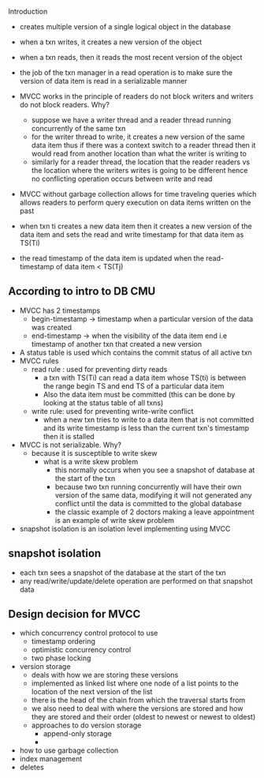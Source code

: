 Introduction
- creates multiple version of a single logical object in the database 
- when a txn writes, it creates a new version of the object 
- when a txn reads, then it reads the most recent version of the object 

- the job of the txn manager in a read operation is to make sure the version of data item is read in a serializable manner

- MVCC works in the principle of readers do not block writers and writers do not block readers. Why?
	- suppose we have a writer thread and a reader thread running concurrently of the same txn
	- for the writer thread to write, it creates a new version of the same data item thus if there was a context switch to a reader thread then it would read from another location than what the writer is writing to 
	- similarly for a reader thread, the location that the reader readers vs the location where the writers writes is going to be different hence no conflicting operation occurs between write and read
- MVCC without garbage collection allows for time traveling queries which allows readers to perform query execution on data items written on the past

- when txn ti creates a new data item then it creates a new version of the data item and sets the read and write timestamp for that data item as TS(Ti)
- the read timestamp of the data item is updated when the read-timestamp of data item < TS(Tj) 

## According to intro to DB CMU
- MVCC has 2 timestamps 
	- begin-timestamp -> timestamp when a particular version of the data was created
	- end-timestamp -> when the visibility of the data item end i.e timestamp of another txn that created a new version
- A status table is used which contains the commit status of all active txn 
- MVCC rules
	- read rule : used for preventing dirty reads
		- a txn with TS(Ti) can read a data item whose TS(ti) is between the range begin TS and end TS of a particular data item 
		- Also the data item must be committed (this can be done by looking at the status table of all txns)
	- write rule: used for preventing write-write conflict
		- when a new txn tries to write to a data item that is not committed and its write timestamp is less than the current txn's timestamp then it is stalled 
- MVCC is not serializable. Why?
	- because it is susceptible to write skew 
		- what is a write skew problem 
			- this normally occurs when you see a snapshot of database at the start of the txn
			- because two txn running concurrently will have their own version of the same data, modifying it will not generated any conflict until the data is committed to the global database
			- the classic example of 2 doctors making a leave appointment is an example of write skew problem
- snapshot isolation is an isolation level implementing using MVCC

## snapshot isolation
- each txn sees a snapshot of the database at the start of the txn 
- any read/write/update/delete operation are performed on that snapshot data



## Design decision for MVCC
- which concurrency control protocol to use 
	- timestamp ordering
	- optimistic concurrency control
	- two phase locking
- version storage 
	- deals with how we are storing these versions
	- implemented as linked list where one node of a list points to the location of the next version of the list
	- there is the head of the chain from which the traversal starts from 
	- we also need to deal with where the versions are stored and how they are stored and their order (oldest to newest or newest to oldest)
	- approaches to do version storage 
		- append-only storage
		- 
- how to use garbage collection
- index management 
- deletes

